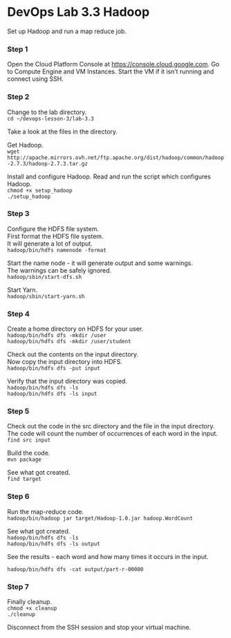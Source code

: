 # DevOps Lab 3.3 Hadoop

Set up Hadoop and run a map reduce job.

### Step 1

Open the Cloud Platform Console at https://console.cloud.google.com. Go to Compute Engine and VM Instances. Start the VM if it isn’t running and connect using SSH.

### Step 2

Change to the lab directory.  
`cd ~/devops-lesson-3/lab-3.3`  

Take a look at the files in the directory.

Get Hadoop.  
`wget http://apache.mirrors.ovh.net/ftp.apache.org/dist/hadoop/common/hadoop-2.7.3/hadoop-2.7.3.tar.gz`  

 Install and configure Hadoop.
 Read and run the script which configures Hadoop.  
`chmod +x setup_hadoop`  
`./setup_hadoop`  

### Step 3

Configure the HDFS file system.  
First format the HDFS file system.  
It will generate a lot of output.  
`hadoop/bin/hdfs namenode -format`  

Start the name node - it will generate output and some warnings.  
The warnings can be safely ignored.  
`hadoop/sbin/start-dfs.sh`  

Start Yarn.  
`hadoop/sbin/start-yarn.sh`  

### Step 4

Create a home directory on HDFS for your user.  
`hadoop/bin/hdfs dfs -mkdir /user`  
`hadoop/bin/hdfs dfs -mkdir /user/student`  

Check out the contents on the input directory.  
Now copy the input directory into HDFS.  
`hadoop/bin/hdfs dfs -put input`  

Verify that the input directory was copied.  
`hadoop/bin/hdfs dfs -ls`  
`hadoop/bin/hdfs dfs -ls input`  

### Step 5

Check out the code in the src directory and the file in the input directory.
The code will count the number of occurrences of each word in the input.  
`find src input`

Build the code.  
`mvn package`  

See what got created.  
`find target`  

### Step 6

Run the map-reduce code.  
`hadoop/bin/hadoop jar target/Hadoop-1.0.jar hadoop.WordCount`  

See what got created.  
`hadoop/bin/hdfs dfs -ls`  
`hadoop/bin/hdfs dfs -ls output`  

See the results - each word and how many times it occurs in the input.

`hadoop/bin/hdfs dfs -cat output/part-r-00000`  

### Step 7

Finally cleanup.  
`chmod +x cleanup`  
`./cleanup`  

Disconnect from the SSH session and stop your virtual machine.

